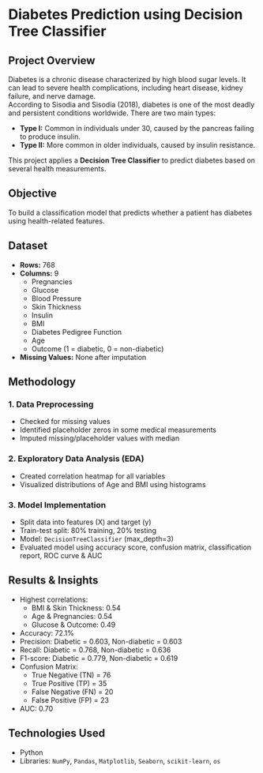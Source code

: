 # Diabetes Prediction using Decision Tree Classifier

## Project Overview
Diabetes is a chronic disease characterized by high blood sugar levels. It can lead to severe health complications, including heart disease, kidney failure, and nerve damage.  
According to Sisodia and Sisodia (2018), diabetes is one of the most deadly and persistent conditions worldwide. There are two main types:  
- **Type I:** Common in individuals under 30, caused by the pancreas failing to produce insulin.  
- **Type II:** More common in older individuals, caused by insulin resistance.

This project applies a **Decision Tree Classifier** to predict diabetes based on several health measurements.

## Objective
To build a classification model that predicts whether a patient has diabetes using health-related features.

## Dataset
- **Rows:** 768  
- **Columns:** 9  
  - Pregnancies  
  - Glucose  
  - Blood Pressure  
  - Skin Thickness  
  - Insulin  
  - BMI  
  - Diabetes Pedigree Function  
  - Age  
  - Outcome (1 = diabetic, 0 = non-diabetic)  
- **Missing Values:** None after imputation  

## Methodology

### 1. Data Preprocessing
- Checked for missing values  
- Identified placeholder zeros in some medical measurements  
- Imputed missing/placeholder values with median  

### 2. Exploratory Data Analysis (EDA)
- Created correlation heatmap for all variables  
- Visualized distributions of Age and BMI using histograms  

### 3. Model Implementation
- Split data into features (X) and target (y)  
- Train-test split: 80% training, 20% testing  
- Model: `DecisionTreeClassifier` (max_depth=3)  
- Evaluated model using accuracy score, confusion matrix, classification report, ROC curve & AUC  

## Results & Insights
- Highest correlations:  
  - BMI & Skin Thickness: 0.54  
  - Age & Pregnancies: 0.54  
  - Glucose & Outcome: 0.49  
- Accuracy: 72.1%  
- Precision: Diabetic = 0.603, Non-diabetic = 0.603  
- Recall: Diabetic = 0.768, Non-diabetic = 0.636  
- F1-score: Diabetic = 0.779, Non-diabetic = 0.619  
- Confusion Matrix:  
  - True Negative (TN) = 76  
  - True Positive (TP) = 35  
  - False Negative (FN) = 20  
  - False Positive (FP) = 23  
- AUC: 0.70  

##  Technologies Used
- Python  
- Libraries: `NumPy`, `Pandas`, `Matplotlib`, `Seaborn`, `scikit-learn`, `os`



